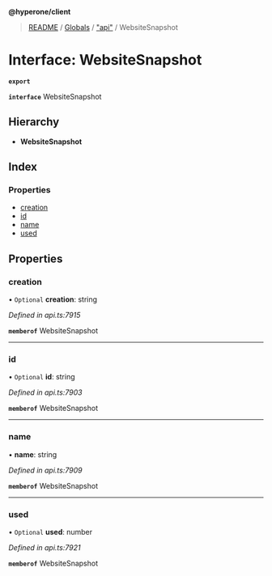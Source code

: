 **@hyperone/client**

> [README](../README.md) / [Globals](../globals.md) / ["api"](../modules/_api_.md) / WebsiteSnapshot

# Interface: WebsiteSnapshot

**`export`** 

**`interface`** WebsiteSnapshot

## Hierarchy

* **WebsiteSnapshot**

## Index

### Properties

* [creation](_api_.websitesnapshot.md#creation)
* [id](_api_.websitesnapshot.md#id)
* [name](_api_.websitesnapshot.md#name)
* [used](_api_.websitesnapshot.md#used)

## Properties

### creation

• `Optional` **creation**: string

*Defined in api.ts:7915*

**`memberof`** WebsiteSnapshot

___

### id

• `Optional` **id**: string

*Defined in api.ts:7903*

**`memberof`** WebsiteSnapshot

___

### name

•  **name**: string

*Defined in api.ts:7909*

**`memberof`** WebsiteSnapshot

___

### used

• `Optional` **used**: number

*Defined in api.ts:7921*

**`memberof`** WebsiteSnapshot
